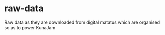 # raw-data
Raw data as they are downloaded from digital matatus which are organised so as to power KunaJam
